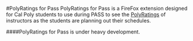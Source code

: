 #PolyRatings for Pass
PolyRatings for Pass is a FireFox extension designed for Cal Poly students to use during PASS to see the [PolyRatings](http://www.polyratings.com/)  of instructors as the students are planning out their schedules.

####PolyRatings for Pass is under heavy development.
